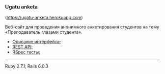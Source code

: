 ### Ugatu anketa

(https://ugatu-anketa.herokuapp.com)  

Веб-сайт для проведения анонимного анкетирования студентов на тему «Преподаватель глазами студента».

- [Описание интерфейса;](interface.md)
- [REST API;](restapi.md)
- [RSpec тесты;](rspec.md)


_ _ _
Ruby 2.7.1; Rails 6.0.3